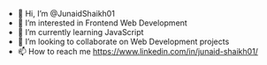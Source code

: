 - 👋 Hi, I’m @JunaidShaikh01
- 👀 I’m interested in Frontend Web Development
- 🌱 I’m currently learning JavaScript
- 💞️ I’m looking to collaborate on Web Development projects
- 📫 How to reach me https://www.linkedin.com/in/junaid-shaikh01/

<!---
JunaidShaikh01/JunaidShaikh01 is a ✨ special ✨ repository because its `README.md` (this file) appears on your GitHub profile.
You can click the Preview link to take a look at your changes.
--->
